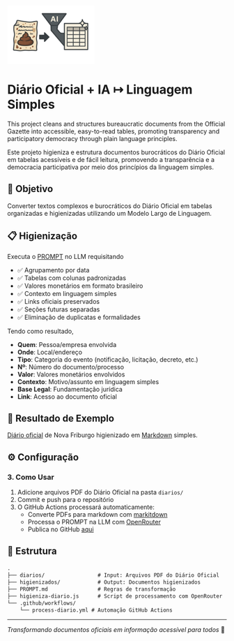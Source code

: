 <img src="docs/logo.png" alt="logo" width="200"/>


# Diário Oficial + IA ↦ Linguagem Simples

This project cleans and structures bureaucratic documents from the Official Gazette into accessible, easy-to-read tables, promoting transparency and participatory democracy through plain language principles.

Este projeto higieniza e estrutura documentos burocráticos do Diário Oficial em tabelas acessíveis e de fácil leitura, promovendo a transparência e a democracia participativa por meio dos princípios da linguagem simples.

## 🎯 Objetivo

Converter textos complexos e burocráticos do Diário Oficial em tabelas organizadas e higienizadas utilizando um Modelo Largo de Linguagem.

## 📋 Higienização

Executa o [PROMPT](PROMPT.md) no LLM requisitando

- ✅ Agrupamento por data
- ✅ Tabelas com colunas padronizadas
- ✅ Valores monetários em formato brasileiro
- ✅ Contexto em linguagem simples
- ✅ Links oficiais preservados
- ✅ Seções futuras separadas
- ✅ Eliminação de duplicatas e formalidades

Tendo como resultado,

- **Quem**: Pessoa/empresa envolvida
- **Onde**: Local/endereço
- **Tipo**: Categoria do evento (notificação, licitação, decreto, etc.)
- **Nº**: Número do documento/processo
- **Valor**: Valores monetários envolvidos
- **Contexto**: Motivo/assunto em linguagem simples
- **Base Legal**: Fundamentação jurídica
- **Link**: Acesso ao documento oficial

## 🎨 Resultado de Exemplo

[Diário oficial](https://github.com/rafapolo/diarreia/blob/main/diarios/DIarioOficialNovaFriburgo_28072025.pdf) de Nova Friburgo higienizado em
[Markdown](https://github.com/rafapolo/diarreia/blob/main/higienizados/DIarioOficialNovaFriburgo_28072025.md) simples.

## ⚙️ Configuração

### 3. Como Usar
1. Adicione arquivos PDF do Diário Oficial na pasta `diarios/`
2. Commit e push para o repositório
3. O GitHub Actions processará automaticamente:
   - Converte PDFs para markdown com [markitdown](https://github.com/microsoft/markitdown)
   - Processa o PROMPT na LLM com [OpenRouter](https://openrouter.ai/openai/gpt-oss-20b:free]gpt-oss-20b:free)
   - Publica no GitHub [aqui](https://github.com/rafapolo/diarreia/tree/main/higienizados)

## 📁 Estrutura

```
.
├── diarios/                 # Input: Arquivos PDF do Diário Oficial
├── higienizados/            # Output: Documentos higienizados
├── PROMPT.md                # Regras de transformação
├── higieniza-diario.js      # Script de processamento com OpenRouter
└── .github/workflows/
    └── process-diario.yml # Automação GitHub Actions
```

---

*Transformando documentos oficiais em informação acessível para todos* 🌱

